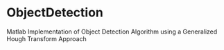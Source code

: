 # ObjectDetection
Matlab Implementation of Object Detection Algorithm using a Generalized Hough Transform Approach
